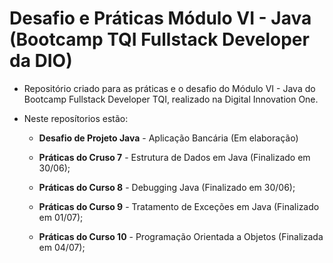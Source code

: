 # Desafio e Práticas Módulo VI - Java (Bootcamp TQI Fullstack Developer da DIO)

- Repositório criado para as práticas e o desafio do Módulo VI - Java do Bootcamp Fullstack Developer TQI, realizado na Digital Innovation One.

- Neste reposítorios estão:
  
  - **Desafio de Projeto Java** - Aplicação Bancária (Em elaboração)
  
  - **Práticas do Cruso 7** - Estrutura de Dados em Java (Finalizado em 30/06);
  
  - **Práticas do Curso 8** - Debugging Java (Finalizado em 30/06);
  
  - **Práticas do Curso 9** - Tratamento de Exceções em Java (Finalizado em 01/07);
  
  - **Práticas do Curso 10** - Programação Orientada a Objetos (Finalizada em 04/07);
